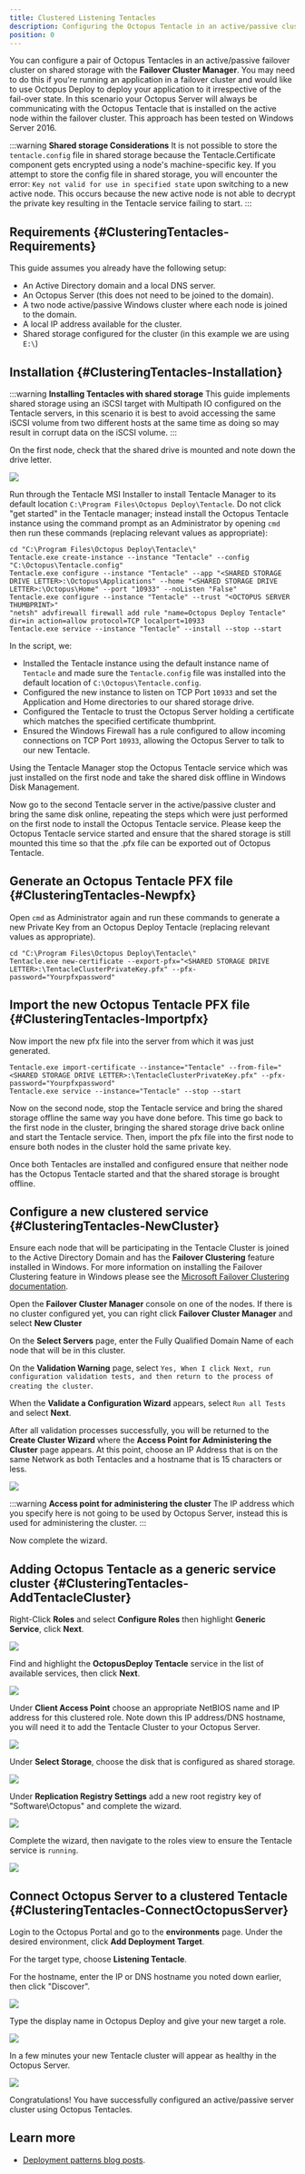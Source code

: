 ```yaml
---
title: Clustered Listening Tentacles
description: Configuring the Octopus Tentacle in an active/passive cluster.
position: 0
---
```


You can configure a pair of Octopus Tentacles in an active/passive failover cluster on shared storage with the **Failover Cluster Manager**. You may need to do this if you're running an application in a failover cluster and would like to use Octopus Deploy to deploy your application to it irrespective of the fail-over state. In this scenario your Octopus Server will always be communicating with the Octopus Tentacle that is installed on the active node within the failover cluster. This approach has been tested on Windows Server 2016.

:::warning
**Shared storage Considerations**
It is not possible to store the `tentacle.config` file in shared storage because the Tentacle.Certificate component gets encrypted using a node's machine-specific key. If you attempt to store the config file in shared storage, you will encounter the error: `Key not valid for use in specified state` upon switching to a new active node. This occurs because the new active node is not able to decrypt the private key resulting in the Tentacle service failing to start.
:::

## Requirements {#ClusteringTentacles-Requirements}

This guide assumes you already have the following setup:

- An Active Directory domain and a local DNS server.
- An Octopus Server (this does not need to be joined to the domain).
- A two node active/passive Windows cluster where each node is joined to the domain.
- A local IP address available for the cluster.
- Shared storage configured for the cluster (in this example we are using `E:\`)

## Installation {#ClusteringTentacles-Installation}

:::warning
**Installing Tentacles with shared storage**
This guide implements shared storage using an iSCSI target with Multipath IO configured on the Tentacle servers, in this scenario it is best to avoid accessing the same iSCSI volume from two different hosts at the same time as doing so may result in corrupt data on the iSCSI volume.
:::

On the first node, check that the shared drive is mounted and note down the drive letter.

![](images/shared-disk-properties.jpg)

Run through the Tentacle MSI Installer to install Tentacle Manager to its default location `C:\Program Files\Octopus Deploy\Tentacle`. Do not click "get started" in the Tentacle manager; instead install the Octopus Tentacle instance using the command prompt as an Administrator by opening `cmd` then run these commands (replacing relevant values as appropriate):

```batchfile
cd "C:\Program Files\Octopus Deploy\Tentacle\"
Tentacle.exe create-instance --instance "Tentacle" --config "C:\Octopus\Tentacle.config"
Tentacle.exe configure --instance "Tentacle" --app "<SHARED STORAGE DRIVE LETTER>:\Octopus\Applications" --home "<SHARED STORAGE DRIVE LETTER>:\Octopus\Home" --port "10933" --noListen "False"
Tentacle.exe configure --instance "Tentacle" --trust "<OCTOPUS SERVER THUMBPRINT>"
"netsh" advfirewall firewall add rule "name=Octopus Deploy Tentacle" dir=in action=allow protocol=TCP localport=10933
Tentacle.exe service --instance "Tentacle" --install --stop --start
```
In the script, we:
 - Installed the Tentacle instance using the default instance name of `Tentacle` and made sure the `Tentacle.config` file was installed into the default location of `C:\Octopus\Tentacle.config`.
 - Configured the new instance to listen on TCP Port `10933` and set the Application and Home directories to our shared storage drive.
 - Configured the Tentacle to trust the Octopus Server holding a certificate which matches the specified certificate thumbprint.
 - Ensured the Windows Firewall has a rule configured to allow incoming connections on TCP Port `10933`, allowing the Octopus Server to talk to our new Tentacle.

Using the Tentacle Manager stop the Octopus Tentacle service which was just installed on the first node and take the shared disk offline in Windows Disk Management.

Now go to the second Tentacle server in the active/passive cluster and bring the same disk online, repeating the steps which were just performed on the first node to install the Octopus Tentacle service. Please keep the Octopus Tentacle service started and ensure that the shared storage is still mounted this time so that the .pfx file can be exported out of Octopus Tentacle.

## Generate an Octopus Tentacle PFX file {#ClusteringTentacles-Newpfx}

Open `cmd` as Administrator again and run these commands to generate a new Private Key from an Octopus Deploy Tentacle (replacing relevant values as appropriate).
```batchfile
cd "C:\Program Files\Octopus Deploy\Tentacle\"
Tentacle.exe new-certificate --export-pfx="<SHARED STORAGE DRIVE LETTER>:\TentacleClusterPrivateKey.pfx" --pfx-password="Yourpfxpassword"
```

## Import the new Octopus Tentacle PFX file {#ClusteringTentacles-Importpfx}

Now import the new pfx file into the server from which it was just generated.
```batchfile
Tentacle.exe import-certificate --instance="Tentacle" --from-file="<SHARED STORAGE DRIVE LETTER>:\TentacleClusterPrivateKey.pfx" --pfx-password="Yourpfxpassword"
Tentacle.exe service --instance="Tentacle" --stop --start
```

Now on the second node, stop the Tentacle service and bring the shared storage offline the same way you have done before. This time go back to the first node in the cluster, bringing the shared storage drive back online and start the Tentacle service. Then, import the pfx file into the first node to ensure both nodes in the cluster hold the same private key.

Once both Tentacles are installed and configured ensure that neither node has the Octopus Tentacle started and that the shared storage is brought offline.

## Configure a new clustered service {#ClusteringTentacles-NewCluster}

Ensure each node that will be participating in the Tentacle Cluster is joined to the Active Directory Domain and has the **Failover Clustering** feature installed in Windows. For more information on installing the Failover Clustering feature in Windows please see the  [Microsoft Failover Clustering documentation](https://blogs.msdn.microsoft.com/clustering/2012/04/06/installing-the-failover-cluster-feature-and-tools-in-windows-server-2012/ "installing the failover cluster service feature and toold in windows server 2012").

Open the **Failover Cluster Manager** console on one of the nodes. If there is no cluster configured yet, you can right click **Failover Cluster Manager** and select **New Cluster**

On the **Select Servers** page, enter the Fully Qualified Domain Name of each node that will be in this cluster.

On the **Validation Warning** page, select `Yes, When I click Next, run configuration validation tests, and then return to the process of creating the cluster`.

When the **Validate a Configuration Wizard** appears, select `Run all Tests` and select **Next**.

After all validation processes successfully, you will be returned to the **Create Cluster Wizard** where the **Access Point for Administering the Cluster** page appears. At this point, choose an IP Address that is on the same Network as both Tentacles and a hostname that is 15 characters or less.

![](images/configure-clusterhostname.jpg)

:::warning
**Access point for administering the cluster**
The IP address which you specify here is not going to be used by Octopus Server, instead this is used for administering the cluster.
:::

Now complete the wizard.

## Adding Octopus Tentacle as a generic service cluster {#ClusteringTentacles-AddTentacleCluster}

Right-Click **Roles** and select **Configure Roles** then highlight **Generic Service**, click **Next**.

![](images/cluster-newrolewizard-servicetype.jpg)

Find and highlight the **OctopusDeploy Tentacle** service in the list of available services, then click **Next**.

![](images/cluster-newrolewizard-selectservice.jpg)

Under **Client Access Point** choose an appropriate NetBIOS name and IP address for this clustered role. Note down this IP address/DNS hostname, you will need it to add the Tentacle Cluster to your Octopus Server.

![](images/cluster-newrolewizard-clientaccess.jpg)

Under **Select Storage**, choose the disk that is configured as shared storage.

![](images/cluster-newrolewizard-storage.jpg)

Under **Replication Registry Settings** add a new root registry key of "Software\Octopus" and complete the wizard.

![](images/cluster-newrolewizard-key.jpg)

Complete the wizard, then navigate to the roles view to ensure the Tentacle service is `running`.

![](images/cluster-complete.jpg)

## Connect Octopus Server to a clustered Tentacle {#ClusteringTentacles-ConnectOctopusServer}

Login to the Octopus Portal and go to the **environments** page. Under the desired environment, click **Add Deployment Target**.

For the target type, choose **Listening Tentacle**.

For the hostname, enter the IP or DNS hostname you noted down earlier, then click "Discover".

![](images/server-discovertentacle.jpg)

Type the display name in Octopus Deploy and give your new target a role.

![](images/server-identifytarget.jpg)

In a few minutes your new Tentacle cluster will appear as healthy in the Octopus Server.

![](images/server-targethealthy.jpg)

Congratulations! You have successfully configured an active/passive server cluster using Octopus Tentacles.

## Learn more

- [Deployment patterns blog posts](https://www.octopus.com/blog/tag/Deployment%20Patterns).